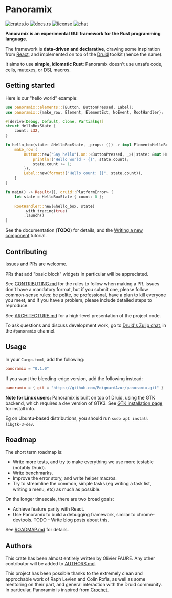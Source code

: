 # Panoramix

[![crates.io](https://meritbadge.herokuapp.com/panoramix)](https://crates.io/crates/panoramix)
[![docs.rs](https://docs.rs/panoramix/badge.svg)](https://docs.rs/panoramix/)
[![license](https://img.shields.io/github/license/PoignardAzur/panoramix)](https://github.com/linebender/druid/blob/master/LICENSE)
[![chat](https://img.shields.io/badge/zulip-join_chat-brightgreen.svg)](https://xi.zulipchat.com)

**Panoramix is an experimental GUI framework for the Rust programming language.**

The framework is **data-driven and declarative**, drawing some inspiration from [React](https://github.com/facebook/react), and implemented on top of the [Druid](https://github.com/linebender/druid) toolkit (hence the name).

It aims to use **simple, idiomatic Rust**: Panoramix doesn't use unsafe code, cells, mutexes, or DSL macros.


## Getting started

Here is our "hello world" example:

```rust
use panoramix::elements::{Button, ButtonPressed, Label};
use panoramix::{make_row, Element, ElementExt, NoEvent, RootHandler};

#[derive(Debug, Default, Clone, PartialEq)]
struct HelloBoxState {
    count: i32,
}

fn hello_box(state: &HelloBoxState, _props: ()) -> impl Element<HelloBoxState, NoEvent> {
    make_row!(
        Button::new("Say hello").on::<ButtonPressed, _>(|state: &mut HelloBoxState, _| {
            println!("Hello world - {}", state.count);
            state.count += 1;
        }),
        Label::new(format!("Hello count: {}", state.count)),
    )
}

fn main() -> Result<(), druid::PlatformError> {
    let state = HelloBoxState { count: 0 };

    RootHandler::new(&hello_box, state)
        .with_tracing(true)
        .launch()
}
```

See the documentation (**TODO**) for details, and the [Writing a new component](misc_docs/writing_a_component.md) tutorial.


## Contributing

Issues and PRs are welcome.

PRs that add "basic block" widgets in particular will be appreciated.

See [CONTRIBUTING.md](CONTRIBUTING.md) for the rules to follow when making a PR. Issues don't have a mandatory format, but if you submit one, please follow common-sense rules: be polite, be professional, have a plan to kill everyone you meet, and if you have a problem, please include detailed steps to reproduce.

See [ARCHITECTURE.md](ARCHITECTURE.md) for a high-level presentation of the project code.

To ask questions and discuss development work, go to [Druid's Zulip chat](https://xi.zulipchat.com/), in the `#panoramix` channel.


## Usage

In your `Cargo.toml`, add the following:

```toml
panoramix = "0.1.0"
```

If you want the bleeding-edge version, add the following instead:

```toml
panoramix = { git = "https://github.com/PoignardAzur/panoramix.git" }
```

**Note for Linux users:** Panoramix is built on top of Druid, using the GTK backend, which requires a dev version of GTK3. See [GTK installation page](https://www.gtk.org/docs/installations/linux/#installing-gtk-from-packages) for install info.

Eg on Ubuntu-based distributions, you should run `sudo apt install libgtk-3-dev`.


## Roadmap

The short term roadmap is:

- Write more tests, and try to make everything we use more testable (notably Druid).
- Write benchmarks.
- Improve the error story, and write helper macros.
- Try to streamline the common, simple tasks (eg writing a task list, writing a menu, etc) as much as possible.

On the longer timescale, there are two broad goals:

- Achieve feature parity with React.
- Use Panoramix to build a debugging framework, similar to chrome-devtools. TODO - Write blog posts about this.

See [ROADMAP.md](ROADMAP.md) for details.


## Authors

This crate has been almost entirely written by Olivier FAURE. Any other contributor will be added to [AUTHORS.md](AUTHORS.md).

This project has been possible thanks to the extremely clean and approchable work of Raph Levien and Colin Rofls, as well as some mentoring on their part, and general interaction with the Druid community. In particular, Panoramix is inspired from [Crochet](https://github.com/raphlinus/crochet/).

